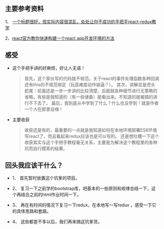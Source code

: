 ## 主要参考资料

1、 [一个标题很好，但实际内容很混乱，处处让你不成功的手把手react-redux教学](https://www.jianshu.com/p/324fd1c124ad/)

2、[react官方教你快速构建一个react app开发环境的方法](https://reactjs.org/tutorial/tutorial.html#setup-for-the-tutorial)

## 感受
- 这个手把手讲的好麻烦，好让人无语！
  > 首先，这个家伙写的代码就不规范。关于react的事件处理函数各种回调还有this的不规范绑定（玩高难度动作装逼？）。
    其次，讲解总是虎头蛇尾：前面还是一步一步讲的比较清楚，后面就各种细节进行无策略的省略，有些是我知道的（有一些储备）能看出来。不知道的就被搞的进行不下去了。
    最后，我到底从中学到了什么？什么也没学到！就是作者一个人在那里自嗨！
- 主要收获
  > 收获还是有的，最重要的一点就是我知道如何在本地环境部署ES6环境写react了，而且看起来redux应该也是可以写的。
  还是想吐槽一下这个收获其实与这个手把手教程毫无关系，主要是为解决这个教程里的各种坑而自行摸索的结果。

## 回头我应该干什么？
- 1、 首先暂时放置这个坑爹的项目。

- 2、 复习一下之前学的bootstrap库，吧基本的一些原则和规律总结一下，这个再结合之前的html作业时间一下。

- 3、 再在有时间的情况下复习一下redux，在本地写一写redux ，感受一下它的具体思路和套路。

- 4、 这些都差不多以后，我们再来搞这坑爹货。